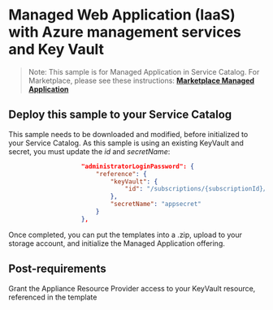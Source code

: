 # Managed Web Application (IaaS) with Azure management services and Key Vault

>Note: This sample is for Managed Application in Service Catalog. For Marketplace, please see these instructions:
[**Marketplace Managed Application**](https://docs.microsoft.com/en-us/azure/managed-applications/publish-marketplace-app)

## Deploy this sample to your Service Catalog

This sample needs to be downloaded and modified, before initialized to your Service Catalog.
As this sample is using an existing KeyVault and secret, you must update the *id* and *secretName*:

````json
                    "administratorLoginPassword": {
                        "reference": {
                            "keyVault": {
                                "id": "/subscriptions/{subscriptionId}/resourceGroups/{resourceGroupName}/providers/Microsoft.KeyVault/vaults/{keyVaultName}"
                            },
                            "secretName": "appsecret"
                        }
                    },
````

Once completed, you can put the templates into a .zip, upload to your storage account, and initialize the Managed Application offering.

## Post-requirements

Grant the Appliance Resource Provider access to your KeyVault resource, referenced in the template